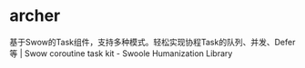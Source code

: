 # archer
基于Swow的Task组件，支持多种模式。轻松实现协程Task的队列、并发、Defer等 | Swow coroutine task kit - Swoole Humanization Library
